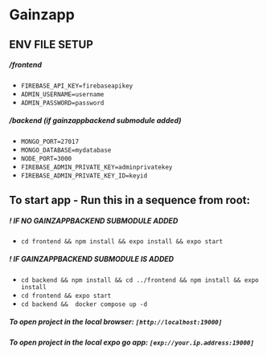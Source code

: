 # Gainzapp 

## ENV FILE SETUP 

##### /frontend 
- `FIREBASE_API_KEY=firebaseapikey`
- `ADMIN_USERNAME=username`
- `ADMIN_PASSWORD=password`


##### /backend (if gainzappbackend submodule added)
- `MONGO_PORT=27017`
- `MONGO_DATABASE=mydatabase`
- `NODE_PORT=3000`
- `FIREBASE_ADMIN_PRIVATE_KEY=adminprivatekey`
- `FIREBASE_ADMIN_PRIVATE_KEY_ID=keyid`

## To start app - Run this in a sequence from root:
##### ! IF NO GAINZAPPBACKEND SUBMODULE ADDED
- `cd frontend && npm install && expo install && expo start`

##### ! IF GAINZAPPBACKEND SUBMODULE IS ADDED
- `cd backend && npm install && cd ../frontend && npm install && expo install`
- `cd frontend && expo start` 
- `cd backend &&  docker compose up -d`


##### To open project in the local browser: `[http://localhost:19000]`
##### To open project in the local expo go app: `[exp://your.ip.address:19000]`
  


